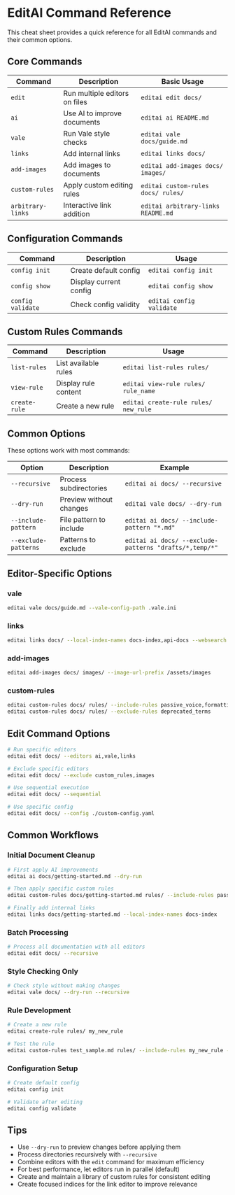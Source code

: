 # EditAI Command Reference

This cheat sheet provides a quick reference for all EditAI commands and their common options.

## Core Commands

| Command | Description | Basic Usage |
|---------|-------------|-------------|
| `edit` | Run multiple editors on files | `editai edit docs/` |
| `ai` | Use AI to improve documents | `editai ai README.md` |
| `vale` | Run Vale style checks | `editai vale docs/guide.md` |
| `links` | Add internal links | `editai links docs/` |
| `add-images` | Add images to documents | `editai add-images docs/ images/` |
| `custom-rules` | Apply custom editing rules | `editai custom-rules docs/ rules/` |
| `arbitrary-links` | Interactive link addition | `editai arbitrary-links README.md` |

## Configuration Commands

| Command | Description | Usage |
|---------|-------------|-------|
| `config init` | Create default config | `editai config init` |
| `config show` | Display current config | `editai config show` |
| `config validate` | Check config validity | `editai config validate` |

## Custom Rules Commands

| Command | Description | Usage |
|---------|-------------|-------|
| `list-rules` | List available rules | `editai list-rules rules/` |
| `view-rule` | Display rule content | `editai view-rule rules/ rule_name` |
| `create-rule` | Create a new rule | `editai create-rule rules/ new_rule` |

## Common Options

These options work with most commands:

| Option | Description | Example |
|--------|-------------|---------|
| `--recursive` | Process subdirectories | `editai ai docs/ --recursive` |
| `--dry-run` | Preview without changes | `editai vale docs/ --dry-run` |
| `--include-pattern` | File pattern to include | `editai ai docs/ --include-pattern "*.md"` |
| `--exclude-patterns` | Patterns to exclude | `editai ai docs/ --exclude-patterns "drafts/*,temp/*"` |

## Editor-Specific Options

### vale

```bash
editai vale docs/guide.md --vale-config-path .vale.ini
```

### links

```bash
editai links docs/ --local-index-names docs-index,api-docs --websearch
```

### add-images

```bash
editai add-images docs/ images/ --image-url-prefix /assets/images
```

### custom-rules

```bash
editai custom-rules docs/ rules/ --include-rules passive_voice,formatting
editai custom-rules docs/ rules/ --exclude-rules deprecated_terms
```

## Edit Command Options

```bash
# Run specific editors
editai edit docs/ --editors ai,vale,links

# Exclude specific editors
editai edit docs/ --exclude custom_rules,images

# Use sequential execution
editai edit docs/ --sequential

# Use specific config
editai edit docs/ --config ./custom-config.yaml
```

## Common Workflows

### Initial Document Cleanup

```bash
# First apply AI improvements
editai ai docs/getting-started.md --dry-run

# Then apply specific custom rules
editai custom-rules docs/getting-started.md rules/ --include-rules passive_voice,formatting

# Finally add internal links
editai links docs/getting-started.md --local-index-names docs-index
```

### Batch Processing

```bash
# Process all documentation with all editors
editai edit docs/ --recursive
```

### Style Checking Only

```bash
# Check style without making changes
editai vale docs/ --dry-run --recursive
```

### Rule Development

```bash
# Create a new rule
editai create-rule rules/ my_new_rule

# Test the rule
editai custom-rules test_sample.md rules/ --include-rules my_new_rule --dry-run
```

### Configuration Setup

```bash
# Create default config
editai config init

# Validate after editing
editai config validate
```

## Tips

- Use `--dry-run` to preview changes before applying them
- Process directories recursively with `--recursive`
- Combine editors with the `edit` command for maximum efficiency
- For best performance, let editors run in parallel (default)
- Create and maintain a library of custom rules for consistent editing
- Create focused indices for the link editor to improve relevance